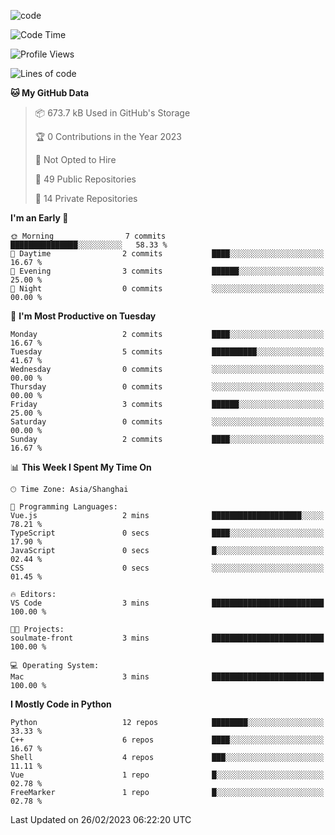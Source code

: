 
<!--
**liuyaanng/liuyaanng** is a ✨ _special_ ✨ repository because its `README.md` (this file) appears on your GitHub profile.

Here are some ideas to get you started:

- 🔭 I’m currently working on ...
- 🌱 I’m currently learning ...
- 👯 I’m looking to collaborate on ...
- 🤔 I’m looking for help with ...
- 💬 Ask me about ...
- 📫 How to reach me: ...
- 😄 Pronouns: ...
- ⚡ Fun fact: ...
-->


![code](https://cdn.jsdelivr.net/gh/liuyaanng/liuyaanng@1.0/code.gif) 

<!--START_SECTION:waka-->
![Code Time](http://img.shields.io/badge/Code%20Time-231%20hrs%2043%20mins-blue)

![Profile Views](http://img.shields.io/badge/Profile%20Views-0-blue)

![Lines of code](https://img.shields.io/badge/From%20Hello%20World%20I%27ve%20Written-9.7%20million%20lines%20of%20code-blue)

**🐱 My GitHub Data** 

> 📦 673.7 kB Used in GitHub's Storage 
 > 
> 🏆 0 Contributions in the Year 2023
 > 
> 🚫 Not Opted to Hire
 > 
> 📜 49 Public Repositories 
 > 
> 🔑 14 Private Repositories 
 > 
**I'm an Early 🐤** 

```text
🌞 Morning                7 commits           ███████████████░░░░░░░░░░   58.33 % 
🌆 Daytime                2 commits           ████░░░░░░░░░░░░░░░░░░░░░   16.67 % 
🌃 Evening                3 commits           ██████░░░░░░░░░░░░░░░░░░░   25.00 % 
🌙 Night                  0 commits           ░░░░░░░░░░░░░░░░░░░░░░░░░   00.00 % 
```
📅 **I'm Most Productive on Tuesday** 

```text
Monday                   2 commits           ████░░░░░░░░░░░░░░░░░░░░░   16.67 % 
Tuesday                  5 commits           ██████████░░░░░░░░░░░░░░░   41.67 % 
Wednesday                0 commits           ░░░░░░░░░░░░░░░░░░░░░░░░░   00.00 % 
Thursday                 0 commits           ░░░░░░░░░░░░░░░░░░░░░░░░░   00.00 % 
Friday                   3 commits           ██████░░░░░░░░░░░░░░░░░░░   25.00 % 
Saturday                 0 commits           ░░░░░░░░░░░░░░░░░░░░░░░░░   00.00 % 
Sunday                   2 commits           ████░░░░░░░░░░░░░░░░░░░░░   16.67 % 
```


📊 **This Week I Spent My Time On** 

```text
🕑︎ Time Zone: Asia/Shanghai

💬 Programming Languages: 
Vue.js                   2 mins              ████████████████████░░░░░   78.21 % 
TypeScript               0 secs              ████░░░░░░░░░░░░░░░░░░░░░   17.90 % 
JavaScript               0 secs              █░░░░░░░░░░░░░░░░░░░░░░░░   02.44 % 
CSS                      0 secs              ░░░░░░░░░░░░░░░░░░░░░░░░░   01.45 % 

🔥 Editors: 
VS Code                  3 mins              █████████████████████████   100.00 % 

🐱‍💻 Projects: 
soulmate-front           3 mins              █████████████████████████   100.00 % 

💻 Operating System: 
Mac                      3 mins              █████████████████████████   100.00 % 
```

**I Mostly Code in Python** 

```text
Python                   12 repos            ████████░░░░░░░░░░░░░░░░░   33.33 % 
C++                      6 repos             ████░░░░░░░░░░░░░░░░░░░░░   16.67 % 
Shell                    4 repos             ███░░░░░░░░░░░░░░░░░░░░░░   11.11 % 
Vue                      1 repo              █░░░░░░░░░░░░░░░░░░░░░░░░   02.78 % 
FreeMarker               1 repo              █░░░░░░░░░░░░░░░░░░░░░░░░   02.78 % 
```




 Last Updated on 26/02/2023 06:22:20 UTC
<!--END_SECTION:waka-->
